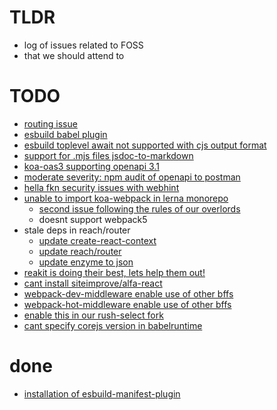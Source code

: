 # TLDR
  - log of issues related to FOSS
  - that we should attend to


# TODO
  - [routing issue](https://github.com/steambap/koa-tree-router/issues/19)
  - [esbuild babel plugin](https://github.com/nativew/esbuild-plugin-babel/issues/8)
  - [esbuild toplevel await not supported with cjs output format](https://github.com/evanw/esbuild/issues/253)
  - [support for .mjs files jsdoc-to-markdown](https://github.com/jsdoc2md/jsdoc-to-markdown/issues/249)
  - [koa-oas3 supporting openapi 3.1](https://github.com/atlassian/koa-oas3/issues/81)
  - [moderate severity: npm audit of openapi to postman](https://github.com/postmanlabs/openapi-to-postman/issues/376)
  - [hella fkn security issues with webhint](https://github.com/webhintio/hint/issues/4594)
  - [unable to import koa-webpack in lerna monorepo](https://github.com/shellscape/koa-webpack/issues/127)
    - [second issue following the rules of our overlords](https://github.com/shellscape/koa-webpack/issues/128)
    - doesnt support webpack5
  - stale deps in reach/router
    - [update create-react-context](https://github.com/jamiebuilds/create-react-context/pull/34)
    - [update reach/router](https://github.com/reach/router/pull/473/files)
    - [update enzyme to json](https://github.com/adriantoine/enzyme-to-json/pull/186)
  - [reakit is doing their best, lets help them out!](https://github.com/reakit/reakit/issues/876)
  - [cant install siteimprove/alfa-react](https://github.com/Siteimprove/alfa/issues/828)
  - [webpack-dev-middleware enable use of other bffs](https://github.com/webpack/webpack-dev-middleware/issues/945)
  - [webpack-hot-middleware enable use of other bffs](https://github.com/webpack-contrib/webpack-hot-middleware/issues/408)
  - [enable this in our rush-select fork](https://github.com/TeliaSweden/rush-select/issues/5)
  - [cant specify corejs version in babelruntime](https://github.com/zloirock/core-js/issues/946)



# done
  - [installation of esbuild-manifest-plugin](https://github.com/jfortunato/esbuild-plugin-manifest/issues/5)
